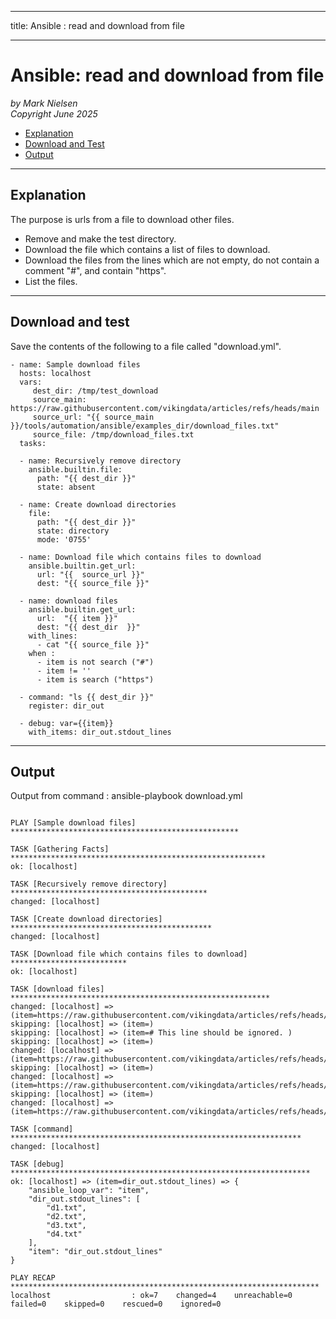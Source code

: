 --------
title: Ansible : read and download from file

--------

# Ansible: read and download from file
*by Mark Nielsen*  
*Copyright June 2025*

* [Explanation](#e)
* [Download and Test](#t)
* [Output](#o)

* * *
<a name=e></a>Explanation
-----
The purpose is urls from a file to download other files. 

* Remove and make the test directory.
* Download the file which contains a list of files to download.
* Download the files from the lines which are not empty, do not contain a comment "#", and contain "https".
* List the files. 

* * *

<a name=t></a>Download and test
-----

Save the contents of the following to a file called "download.yml".

```
- name: Sample download files 
  hosts: localhost
  vars:
     dest_dir: /tmp/test_download
     source_main: https://raw.githubusercontent.com/vikingdata/articles/refs/heads/main
     source_url: "{{ source_main }}/tools/automation/ansible/examples_dir/download_files.txt"
     source_file: /tmp/download_files.txt
  tasks:

  - name: Recursively remove directory
    ansible.builtin.file:
      path: "{{ dest_dir }}"
      state: absent

  - name: Create download directories
    file:
      path: "{{ dest_dir }}"
      state: directory
      mode: '0755'

  - name: Download file which contains files to download
    ansible.builtin.get_url:
      url: "{{  source_url }}"
      dest: "{{ source_file }}"

  - name: download files
    ansible.builtin.get_url:
      url:  "{{ item }}"
      dest: "{{ dest_dir  }}"
    with_lines:
      - cat "{{ source_file }}"
    when :
      - item is not search ("#")
      - item != ''
      - item is search ("https")

  - command: "ls {{ dest_dir }}"
    register: dir_out

  - debug: var={{item}}
    with_items: dir_out.stdout_lines

```

* * *
<a name=o></a>Output
-----
Output from command : ansible-playbook download.yml

```

PLAY [Sample download files] ***************************************************

TASK [Gathering Facts] *********************************************************
ok: [localhost]

TASK [Recursively remove directory] ********************************************
changed: [localhost]

TASK [Create download directories] *********************************************
changed: [localhost]

TASK [Download file which contains files to download] **************************
ok: [localhost]

TASK [download files] **********************************************************
changed: [localhost] => (item=https://raw.githubusercontent.com/vikingdata/articles/refs/heads/main/tools/automation/ansible/examples_dir/d1.txt)
skipping: [localhost] => (item=) 
skipping: [localhost] => (item=# This line should be ignored. ) 
skipping: [localhost] => (item=) 
changed: [localhost] => (item=https://raw.githubusercontent.com/vikingdata/articles/refs/heads/main/tools/automation/ansible/examples_dir/d2.txt)
skipping: [localhost] => (item=) 
changed: [localhost] => (item=https://raw.githubusercontent.com/vikingdata/articles/refs/heads/main/tools/automation/ansible/examples_dir/d3.txt)
skipping: [localhost] => (item=) 
changed: [localhost] => (item=https://raw.githubusercontent.com/vikingdata/articles/refs/heads/main/tools/automation/ansible/examples_dir/d4.txt)

TASK [command] *****************************************************************
changed: [localhost]

TASK [debug] *******************************************************************
ok: [localhost] => (item=dir_out.stdout_lines) => {
    "ansible_loop_var": "item",
    "dir_out.stdout_lines": [
        "d1.txt",
        "d2.txt",
        "d3.txt",
        "d4.txt"
    ],
    "item": "dir_out.stdout_lines"
}

PLAY RECAP *********************************************************************
localhost                  : ok=7    changed=4    unreachable=0    failed=0    skipped=0    rescued=0    ignored=0   






```